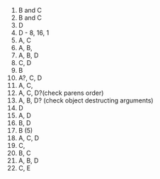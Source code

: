 1. B and C
1. B and C
1. D
1. D - 8, 16, 1
1. A, C
1. A, B,
1. A, B, D
1. C, D
1. B
1. A?, C, D
1. A, C, 
1. A, C, D?(check parens order)
1. A, B, D? (check object destructing arguments)
1. D
1. A, D
1. B, D
1. B (5)
1. A, C, D
1. C, 
1. B, C
1. A, B, D
1. C, E